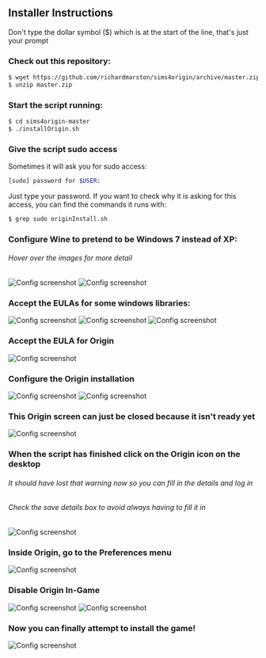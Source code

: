 

## Installer Instructions
Don't type the dollar symbol ($) which is at the start of the line, that's just your prompt

### Check out this repository:
```bash
$ wget https://github.com/richardmarston/sims4origin/archive/master.zip
$ unzip master.zip
```

### Start the script running:
```bash
$ cd sims4origin-master
$ ./installOrigin.sh
```
### Give the script sudo access
Sometimes it will ask you for sudo access:
```bash
[sudo] password for $USER:
```
Just type your password. If you want to check why it is asking for this access, you can find the commands it runs with:
```bash
$ grep sudo originInstall.sh
```

### Configure Wine to pretend to be Windows 7 instead of XP:
###### Hover over the images for more detail
![Config screenshot](screenshots/WineConfig1.png?raw=true "Change this screen..")
![Config screenshot](screenshots/WineConfig2.png?raw=true "..so it looks like this")

### Accept the EULAs for some windows libraries:
![Config screenshot](screenshots/VisualC%2B%2B2010.png?raw=true "Note that the agreement box is checked")
![Config screenshot](screenshots/VisualC%2B%2B2012.png?raw=true "Note that the agreement box is checked")
![Config screenshot](screenshots/VisualC%2B%2B2013.png?raw=true "Note that the agreement box is checked")

### Accept the EULA for Origin
![Config screenshot](screenshots/EULA1.png?raw=true "Accept this agreement too")

### Configure the Origin installation
![Config screenshot](screenshots/OriginConfig1.png?raw=true "Change this screen..")
![Config screenshot](screenshots/OriginConfig2.png?raw=true "..to look like this one")

### This Origin screen can just be closed because it isn't ready yet
![Config screenshot](screenshots/Origin1.png?raw=true "Just close this")

### When the script has finished click on the Origin icon on the desktop
###### It should have lost that warning now so you can fill in the details and log in
###### Check the save details box to avoid always having to fill it in
![Config screenshot](screenshots/Origin2.png?raw=true "Fill in your details on this one")

### Inside Origin, go to the Preferences menu
![Config screenshot](screenshots/Preferences.png?raw=true "Select this menu item")

### Disable Origin In-Game
![Config screenshot](screenshots/InGame1.png?raw=true "Change this screen..")
![Config screenshot](screenshots/InGame2.png?raw=true "..so it is like this")

### Now you can finally attempt to install the game!
![Config screenshot](screenshots/Install.png?raw=true "..so it is like this")


